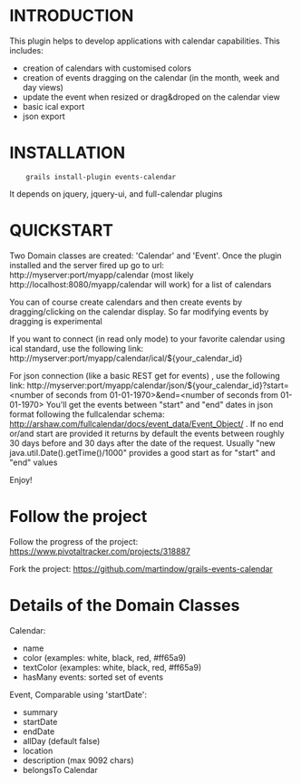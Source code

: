 # INTRODUCTION
This plugin helps to develop applications with calendar capabilities. This includes:
- creation of calendars with customised colors
- creation of events dragging on the calendar (in the month, week and day views)
- update the event when resized or drag&droped on the calendar view
- basic ical export
- json export

# INSTALLATION
   		grails install-plugin events-calendar

It depends on jquery, jquery-ui, and full-calendar plugins

# QUICKSTART
Two Domain classes are created: 'Calendar' and 'Event'. Once the plugin installed and the server fired up go to url:
http://myserver:port/myapp/calendar (most likely http://localhost:8080/myapp/calendar will work) for a list of calendars

You can of course create calendars and then create events by dragging/clicking on the calendar display. So far modifying events by dragging is experimental

If you want to connect (in read only mode) to your favorite calendar using ical standard, use the following link:
http://myserver:port/myapp/calendar/ical/${your_calendar_id}

For json connection (like a basic REST get for events) , use the following link:
http://myserver:port/myapp/calendar/json/${your_calendar_id}?start= <number of seconds from 01-01-1970>&end=<number of seconds from 01-01-1970>
You'll get the events between "start" and "end" dates in json format following the fullcalendar schema: http://arshaw.com/fullcalendar/docs/event_data/Event_Object/ .
If no end or/and start are provided it returns by default the events between roughly 30 days before and 30 days after the date of the request.
Usually "new java.util.Date().getTime()/1000" provides a good start as for "start" and "end" values


Enjoy!

# Follow the project
Follow the progress of the project:
https://www.pivotaltracker.com/projects/318887

Fork the project:
https://github.com/martindow/grails-events-calendar


# Details of the Domain Classes
Calendar:
- name
- color (examples: white, black, red, #ff65a9)
- textColor (examples: white, black, red, #ff65a9)
- hasMany events: sorted set of events

Event, Comparable using 'startDate':
- summary
- startDate
- endDate
- allDay (default false)
- location
- description (max 9092 chars)
- belongsTo Calendar

